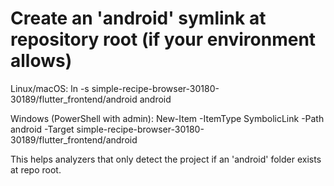 # Create an 'android' symlink at repository root (if your environment allows)

Linux/macOS:
  ln -s simple-recipe-browser-30180-30189/flutter_frontend/android android

Windows (PowerShell with admin):
  New-Item -ItemType SymbolicLink -Path android -Target simple-recipe-browser-30180-30189/flutter_frontend/android

This helps analyzers that only detect the project if an 'android' folder exists at repo root.
